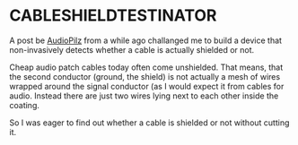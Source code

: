 # CABLESHIELDTESTINATOR

A post be [AudioPilz](https://www.youtube.com/@AudioPilz) from a while ago challanged me to build a device that non-invasively detects whether a cable is actually shielded or not. 

Cheap audio patch cables today often come unshielded. That means, that the second conductor (ground, the shield) is not actually a mesh of wires wrapped around the signal conductor (as I would expect it from cables for audio. Instead there are just two wires lying next to each other inside the coating.

So I was eager to find out whether a cable is shielded or not without cutting it.




